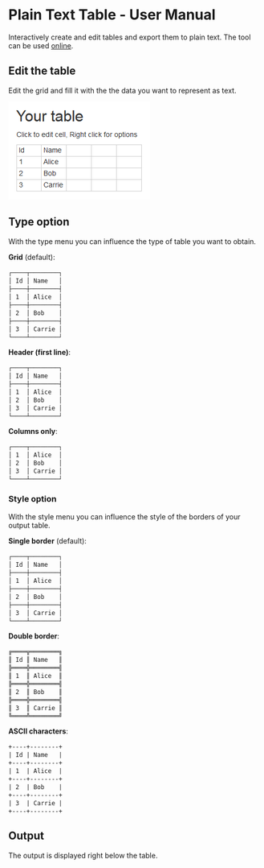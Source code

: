 ﻿# Plain Text Table - User Manual

Interactively create and edit tables and export them to plain text.
The tool can be used [online](http://lorefnon.me/plain-text-table).

## Edit the table

Edit the grid and fill it with the the data you want to represent as text.

![An example table filled with data](table_example.png)

## Type option

With the type menu you can influence the type of table you want to obtain.

__Grid__ (default):

    ┌────┬────────┐
    │ Id │ Name   │
    ├────┼────────┤
    │ 1  │ Alice  │
    ├────┼────────┤
    │ 2  │ Bob    │
    ├────┼────────┤
    │ 3  │ Carrie │
    └────┴────────┘

__Header (first line)__:

    ┌────┬────────┐
    │ Id │ Name   │
    ├────┼────────┤
    │ 1  │ Alice  │
    │ 2  │ Bob    │
    │ 3  │ Carrie │
    └────┴────────┘

__Columns only__:

    ┌────┬────────┐
    │ 1  │ Alice  │
    │ 2  │ Bob    │
    │ 3  │ Carrie │
    └────┴────────┘

### Style option

With the style menu you can influence the style of the borders of your output table.

__Single border__ (default):

    ┌────┬────────┐
    │ Id │ Name   │
    ├────┼────────┤
    │ 1  │ Alice  │
    ├────┼────────┤
    │ 2  │ Bob    │
    ├────┼────────┤
    │ 3  │ Carrie │
    └────┴────────┘

__Double border__:

    ╔════╦════════╗
    ║ Id ║ Name   ║
    ╠════╬════════╣
    ║ 1  ║ Alice  ║
    ╠════╬════════╣
    ║ 2  ║ Bob    ║
    ╠════╬════════╣
    ║ 3  ║ Carrie ║
    ╚════╩════════╝

__ASCII characters__:

    +----+--------+
    | Id | Name   |
    +----+--------+
    | 1  | Alice  |
    +----+--------+
    | 2  | Bob    |
    +----+--------+
    | 3  | Carrie |
    +----+--------+

## Output

The output is displayed right below the table.